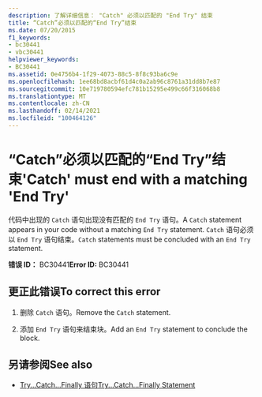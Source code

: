 ```yaml
---
description: 了解详细信息： "Catch" 必须以匹配的 "End Try" 结束
title: “Catch”必须以匹配的“End Try”结束
ms.date: 07/20/2015
f1_keywords:
- bc30441
- vbc30441
helpviewer_keywords:
- BC30441
ms.assetid: 0e4756b4-1f29-4073-88c5-8f8c93ba6c9e
ms.openlocfilehash: 1ee68bd8acbf61d4c0a2ab96c8761a31dd8b7e87
ms.sourcegitcommit: 10e719780594efc781b15295e499c66f316068b8
ms.translationtype: MT
ms.contentlocale: zh-CN
ms.lasthandoff: 02/14/2021
ms.locfileid: "100464126"
---
```

# <a name="catch-must-end-with-a-matching-end-try"></a><span data-ttu-id="9b33e-103">“Catch”必须以匹配的“End Try”结束</span><span class="sxs-lookup"><span data-stu-id="9b33e-103">'Catch' must end with a matching 'End Try'</span></span>

<span data-ttu-id="9b33e-104">代码中出现的 `Catch` 语句出现没有匹配的 `End Try` 语句。</span><span class="sxs-lookup"><span data-stu-id="9b33e-104">A `Catch` statement appears in your code without a matching `End Try` statement.</span></span> <span data-ttu-id="9b33e-105">`Catch` 语句必须以 `End Try` 语句结束。</span><span class="sxs-lookup"><span data-stu-id="9b33e-105">`Catch` statements must be concluded with an `End Try` statement.</span></span>  
  
 <span data-ttu-id="9b33e-106">**错误 ID：** BC30441</span><span class="sxs-lookup"><span data-stu-id="9b33e-106">**Error ID:** BC30441</span></span>  
  
## <a name="to-correct-this-error"></a><span data-ttu-id="9b33e-107">更正此错误</span><span class="sxs-lookup"><span data-stu-id="9b33e-107">To correct this error</span></span>  
  
1. <span data-ttu-id="9b33e-108">删除 `Catch` 语句。</span><span class="sxs-lookup"><span data-stu-id="9b33e-108">Remove the `Catch` statement.</span></span>  
  
2. <span data-ttu-id="9b33e-109">添加 `End Try` 语句来结束块。</span><span class="sxs-lookup"><span data-stu-id="9b33e-109">Add an `End Try` statement to conclude the block.</span></span>  
  
## <a name="see-also"></a><span data-ttu-id="9b33e-110">另请参阅</span><span class="sxs-lookup"><span data-stu-id="9b33e-110">See also</span></span>

- [<span data-ttu-id="9b33e-111">Try...Catch...Finally 语句</span><span class="sxs-lookup"><span data-stu-id="9b33e-111">Try...Catch...Finally Statement</span></span>](../language-reference/statements/try-catch-finally-statement.md)
